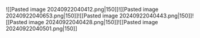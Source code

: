 ![[Pasted image 20240922040412.png|150]]![[Pasted image 20240922040653.png|150]]![[Pasted image 20240922040443.png|150]]![[Pasted image 20240922040428.png|150]]![[Pasted image 20240922040501.png|150]]